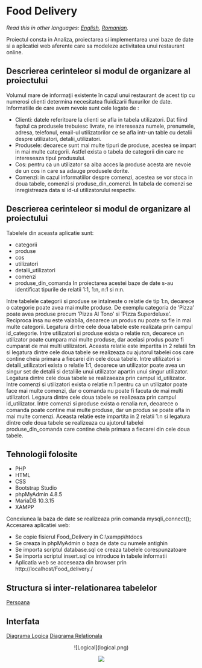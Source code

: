 # Food Delivery

*Read this in other languages: [English](README.en.md), [Romanian](README.md).*

Proiectul consta in Analiza, proiectarea si implementarea unei baze de date si a aplicatiei web aferente care sa modeleze activitatea unui restaurant online.

## Descrierea cerinteleor si modul de organizare al proiectului

Volumul mare de informaţii existente în cazul unui restaurant de acest tip cu numerosi clienti determina necesitatea fluidizarii fluxurilor de date.
Informatiile de care avem nevoie sunt cele legate de :
- Clienti: datele referitoare la clienti se afla in tabela utilizatori. Dat fiind faptul ca produsele trebuiesc livrate, ne intereseaza numele, prenumele, adresa, telefonul, email-ul utilizatorilor ce se afla intr-un table cu detalii despre utilizatori, detalii_utilizatori.
- Produsele: deoarece sunt mai multe tipuri de produse, acestea se impart in mai multe categorii. Astfel exista o tabela de categorii din care ne intereseaza tipul produsului.
- Cos: pentru ca un utilizator sa aiba acces la produse acesta are nevoie de un cos in care sa adauge produsele dorite.
- Comenzi: in cazul informatiilor despre comenzi, acestea se vor stoca in doua tabele, comenzi si produse_din_comenzi. In tabela de comenzi se inregistreaza data si id-ul utilizatorului respectiv.

## Descrierea cerinteleor si modul de organizare al proiectului
Tabelele din aceasta aplicatie sunt:
- categorii
- produse
- cos
- utilizatori
- detalii_utilizatori
- comenzi
- produse_din_comanda
In proiectarea acestei baze de date s-au identificat tipurile de relatii 1:1, 1:n, n:1 si n:n.

Intre tabelele categorii si produse se intalneste o relatie de tip 1:n, deoarece o categorie poate avea mai multe produse. De exemplu categoria de ’Pizza’ poate avea produse precum ’Pizza Al Tono’ si ’Pizza Superdeluxe’. Reciproca insa nu este valabila, deoarece un produs nu poate sa fie in mai multe categorii. Legatura dintre cele doua tabele este realizata prin campul id_categorie.
Intre utilizatori si produse exista o relatie n:n, deoarece un utilizator poate cumpara mai multe produse, dar acelasi produs poate fi cumparat de mai multi utilizatori. Aceasta relatie este impartita in 2 relatii 1:n si legatura dintre cele doua tabele se realizeaza cu ajutorul tabelei cos care contine cheia primara a fiecarei din cele doua tabele.
Intre utilizatori si detalii_utilizatori exista o relatie 1:1, deoarece un utilizator poate avea un singur set de detalii si detaliile unui utilizator apartin unui singur utilizator. Legatura dintre cele doua tabele se realizaeaza prin campul id_utilizator.
Intre comenzi si utilizatori exista o relatie n:1 pentru ca un utilizator poate face mai multe comenzi, dar o comanda nu poate fi facuta de mai multi utilizatori. Legaura dintre cele doua tabele se realizeaza prin campul id_utilizator.
Intre comenzi si produse exista o renalia n:n, deoarece o comanda poate contine mai multe produse, dar un produs se poate afla in mai multe comenzi. Aceasta relatie este impartita in 2 relatii 1:n si legatura dintre cele doua tabele se realizeaza cu ajutorul tabelei produse_din_comanda care contine cheia primara a fiecarei din cele doua tabele.

## Tehnologii folosite
- PHP
- HTML
- CSS
- Bootstrap Studio
- phpMyAdmin 4.8.5
- MariaDB 10.3.15
- XAMPP

Conexiunea la baza de date se realizeaza prin comanda mysqli_connect();
Accesarea aplicatiei web:
- Se copie fisierul Food_Delivery in C:\xampp\htdocs
- Se creaza in phpMyAdmin o baza de date cu numele antighin
- Se importa scriptul database.sql ce creaza tabelele corespunzatoare
- Se importa scriptul insert.sql ce introduce in tabele informatii
- Aplicatia web se acceseaza din browser prin http://localhost/Food_delivery./

## Structura si inter-relationarea tabelelor
[Persoana](#Persoana)

## Interfata
[Diagrama Logica](#logical.png)
[Diagrama Relationala](#relational.png)

<p align="center">
  ![Logical](logical.png)
</p>

<p align="center">
  <img src="https://i.ibb.co/DQRnwqR/Screenshot-4.png">
</p>




